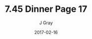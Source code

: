 ---
title: '7.45 Dinner Page 17'
alt: 'Mysteries of the Arcana'
date: '2017-02-16'
author: 'J Gray'
artist: 'Keira'
chapter: '7 Tales of the Arcana'
filler: false
---